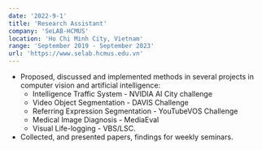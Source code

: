 ```yaml
---
date: '2022-9-1'
title: 'Research Assistant'
company: 'SeLAB-HCMUS'
location: 'Ho Chi Minh City, Vietnam'
range: 'September 2019 - September 2023'
url: 'https://www.selab.hcmus.edu.vn'
---
```


- Proposed, discussed and implemented methods in several projects in computer vision and artificial intelligence:
  - Intelligence Traffic System - NVIDIA AI City challenge
  - Video Object Segmentation - DAVIS Challenge
  - Referring Expression Segmentation - YouTubeVOS Challenge
  - Medical Image Diagnosis - MediaEval
  - Visual Life-logging - VBS/LSC.
- Collected, and presented papers, findings for weekly seminars.
